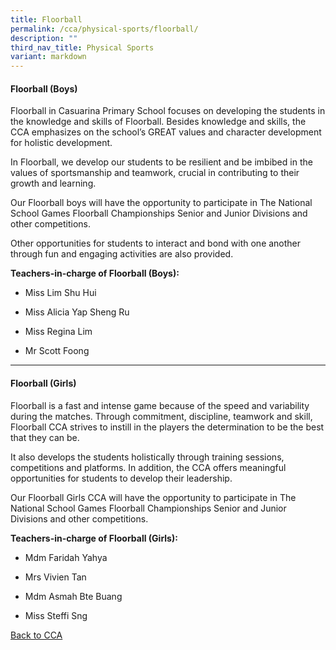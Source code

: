 ```yaml
---
title: Floorball
permalink: /cca/physical-sports/floorball/
description: ""
third_nav_title: Physical Sports
variant: markdown
---
```

<h4>Floorball (Boys)</h4><p>Floorball in Casuarina Primary School focuses on developing the students in the knowledge and skills of Floorball. Besides knowledge and skills, the CCA emphasizes on the school’s GREAT values and character development for holistic development.</p><p>In Floorball, we develop our students to be resilient and be imbibed in the values of sportsmanship and teamwork, crucial in contributing to their growth and learning.</p><p>Our Floorball boys will have the opportunity to participate in The National School Games Floorball Championships Senior and Junior Divisions and other competitions.</p><p>Other opportunities for students to interact and bond with one another through fun and engaging activities are also provided.</p><p><strong>Teachers-in-charge of Floorball (Boys):</strong></p><ul data-tight="true" class="tight"><li><p>Miss Lim Shu Hui</p></li><li><p>Miss Alicia Yap Sheng Ru</p></li><li><p>Miss Regina Lim</p></li><li><p>Mr Scott Foong</p></li></ul><hr><h4>Floorball (Girls)</h4><p>Floorball is a fast and intense game because of the speed and variability during the matches. Through commitment, discipline, teamwork and skill, Floorball CCA strives to instill in the players the determination to be the best that they can be.</p><p>It also develops the students holistically through training sessions, competitions and platforms. In addition, the CCA offers meaningful opportunities for students to develop their leadership.</p><p>Our Floorball Girls CCA will have the opportunity to participate in The National School Games Floorball Championships Senior and Junior Divisions and other competitions.</p><p><strong>Teachers-in-charge of Floorball (Girls):</strong></p><ul data-tight="true" class="tight"><li><p>Mdm Faridah Yahya</p></li><li><p>Mrs Vivien Tan</p></li><li><p>Mdm Asmah Bte Buang</p></li><li><p>Miss Steffi Sng</p></li></ul><p><a href="/caps-experience/Social-Moral-Emotional/Co-Curricular-Activities-CCA/" rel="noopener noreferrer nofollow" target="_blank">Back to CCA</a></p>